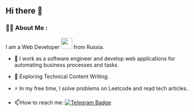 ## Hi there 👋

<!--
**SwedL/SwedL** is a ✨ _special_ ✨ repository because its `README.md` (this file) appears on your GitHub profile.

Here are some ideas to get you started:

- 🔭 I’m currently working on ...
- 🌱 I’m currently learning ...
- 👯 I’m looking to collaborate on ...
- 🤔 I’m looking for help with ...
- 💬 Ask me about ...
- 📫 How to reach me: ...
- 😄 Pronouns: ...
- ⚡ Fun fact: ...
-->

### :man_technologist: About Me :
I am a Web Developer <img src="https://media.giphy.com/media/m6pvmOSXuTEPaKFWBz/giphy.gif" width="30"> from Russia.
- :telescope: I work as a software engineer and develop web applications for automating business processes and tasks.

- :seedling: Exploring Technical Content Writing.

- :zap: In my free time, I solve problems on Leetcode and read tech articles.

- :mailbox:How to reach me: [![Telegram Badge](https://img.shields.io/badge/-@swed555-blue?style=flat&logo=Telegram&logoColor=white)](https://t.me/swed555)
